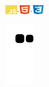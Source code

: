<div style="border-radius: 50%; overflow: hidden; width: 300px; height: 300px;">
   <a href="https://github.com/deividvaz1">
   <img height="180em" src="https://github-readme-stats.vercel.app/api?username=deividvaz1&show_icons=true&theme=tokyonight&include_all_commits=true&count_private=true"/>
   <img height="180em" src="https://github-readme-stats.vercel.app/api/top-langs/?username=deividvaz1&layout=compact&langs_count=6&theme=tokyonight"/>
</div>

 
<div style="display: inline_block"><br>
  <img align="center" alt="Js" height="30" width="40" src="https://raw.githubusercontent.com/devicons/devicon/master/icons/javascript/javascript-plain.svg">
  <img align="center" alt="HTML" height="30" width="40" src="https://raw.githubusercontent.com/devicons/devicon/master/icons/html5/html5-original.svg">
  <img align="center" alt="CSS" height="30" width="40" src="https://raw.githubusercontent.com/devicons/devicon/master/icons/css3/css3-original.svg">
</div>
 
 <br>
 
 
<div> 
 
  ![Snake animation](https://github.com/deividvaz1/deividvaz1/blob/output/github-contribution-grid-snake.svg)

</div>
